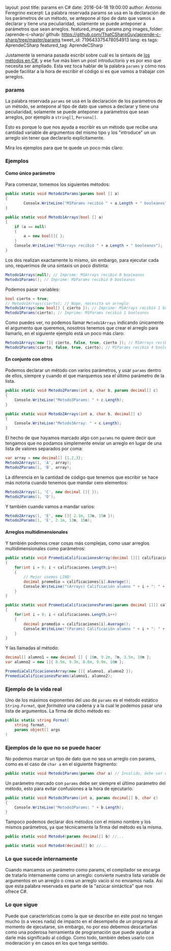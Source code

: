 layout: post
title: params en C#
date: 2016-04-18 19:00:00
author: Antonio Feregrino
excerpt: La palabra reservada params se usa en la declaración de los parámetros de un método, se antepone al tipo de dato que vamos a declarar y tiene una peculiaridad, solamente se puede anteponer a parámetros que sean arreglos.
featured_image: params.png
images_folder: /aprende-c-sharp/
github: https://github.com/ThatCSharpGuy/aprende-c-sharp/tree/master/params
tweet_id: 719643375478054913
lang: es
tags: AprendeCSharp
featured_tag: AprendeCSharp


Justamente la semana pasada escribí sobre cuál es la sintaxis de <a href="../metodos-c-sharp">los métodos en C#</a>, y ese fue más bien un post introductorio y es por eso que necesita ser ampliado. Esta vez toca hablar de la palabra `params` y cómo nos puede facilitar a la hora de escribir el código si es que vamos a trabajar con arreglos.

### params  
La palabra reservada `params` se usa en la declaración de los parámetros de un método, se antepone al tipo de dato que vamos a declarar y tiene una peculiaridad, solamente se puede anteponer a parámetros que sean arreglos, por ejemplo a `string[]`, `Persona[]`.

Esto es porque lo que nos ayuda a escribir es un método que recibe una cantidad variable de argumentos del mismo tipo y los "introduce" un un arreglo sin tener que declararlo explícitamente.

Mira los ejemplos para que te quede un poco más claro:

### Ejemplos

#### Como único parámetro

Para comenzar, tomemos los siguientes métodos:
```csharp  
public static void Metodo1Params(params bool [] a)
{
        Console.WriteLine("M1Params recibió " + a.Length + " booleanos");
}

public static void Metodo1Arrays(bool [] a)
{
    if (a == null)
    {
        a = new bool[]{ };
    }
    Console.WriteLine("M1Arrays recibió " + a.Length + " booleanos");
}
```  

Los dos realizan exactamente lo mismo, sin embargo, para ejecutar cada uno, requerimos de una sintaxis un poco distinta:

```csharp  
Metodo1Arrays(null); // Imprime: M1Arrays recibió 0 booleanos
Metodo1Params(); // Imprime: M1Params recibió 0 booleanos
```

Podemos pasar variables:

```csharp  
bool cierto = true;
// Metodo1Arrays(cierto); // Nope, necesita un arreglo
Metodo1Arrays(new bool[] { cierto }); // Imprime: M1Arrays recibió 1 booleanos
Metodo1Params(cierto); // Imprime: M1Params recibió 1 booleanos
```

Como puedes ver, no podemos llamar `Metodo1Arrays` indicando únicamente el argumento que queremos, nosotros tenemos que crear el arreglo para llamarlo, en el siguiente ejemplo está un poco más claro:

```csharp  
Metodo1Arrays(new []{ cierto, false, true, cierto }); // M1Arrays recibió 4 booleanos
Metodo1Params(cierto, false, true, cierto); // M1Params recibió 4 booleanos
```  

#### En conjunto con otros

Podemos declarar un método con varios parámetros, y usar `params` dentro de ellos, siempre y cuando el que marquemos sea el último parámetro de la lista.

```csharp  
public static void Metodo2Params(int a, char b, params decimal[] c)
{
    Console.WriteLine("Metodo3Params: " + c.Length);
}

public static void Metodo2Arrays(int a, char b, decimal[] c)
{
    Console.WriteLine("Metodo3Array: " + c.Length);
}
```  

El hecho de que hayamos marcado algo con `params` no quiere decir que tengamos que no podamos simplemente enviar un arreglo en lugar de una lista de valores separados por coma:

```csharp  
var array = new decimal[] {1,2,3};
Metodo2Arrays(1, 'A', array);
Metodo2Params(1, 'B', array);
```  

La diferencia en la cantidad de código que tenemos que escribir se hace más notoria cuando tenemos que mandar cero elementos:

```csharp  
Metodo2Arrays(1, 'C', new decimal []{ });
Metodo2Params(1, 'D');
```  

Y también cuando vamos a mandar varios:

```csharp  
Metodo2Arrays(1, 'E', new []{ 2.1m, 13m, 15m });
Metodo2Params(1, 'E', 2.1m, 13m, 15m);
```  

#### Arreglos multidimensionales

Y también podemos crear cosas más complejas, como usar arreglos multidimensionales como parámetros:

```csharp  
public static void PromediaCalificacionesArray(decimal [][] calificaciones)
{
    for(int i = 0; i < calificaciones.Length;i++)
    {
        // Mejor usemos LINQ:
        decimal promedio = calificaciones[i].Average();
        Console.WriteLine("(Arrays) Calificación alumno " + i + ": " + promedio);
    }
}

public static void PromediaCalificacionesParams(params decimal [][] calificaciones)
{
    for(int i = 0; i < calificaciones.Length;i++)
    {
        decimal promedio = calificaciones[i].Average();
        Console.WriteLine("(Params) Calificación alumno " + i + ": " + promedio);
    }
}
```

Y las llamadas al método:

```csharp  
decimal[] alumno1 = new decimal [] { 10m, 9.2m, 7m, 3.5m, 10m };
var alumno2 = new []{ 8.5m, 9.3m, 8.6m, 9.9m, 10m };

PromediaCalificacionesArray(new []{ alumno1, alumno2 });
PromediaCalificacionesParams(alumno1, alumno2);
```    

### Ejemplo de la vida real
Uno de los máximos exponentes del uso de `params` es el método estático `String.Format`, que *formatea* una cadena y a la cual le podemos pasar una lista de argumentos. La firma de dicho método es:

```csharp  
public static string Format(
	string format,
	params object[] args
)
```  

### Ejemplos de lo que no se puede hacer

No podemos marcar un tipo de dato que no sea un arreglo con params, como es el caso de `char a` en el siguiente fragmento:

```csharp  
public static void Metodo1Params(params char a) // Invalido, debe ser un arreglo
```

Un parámetro marcado con `params` debe ser siempre el último parámetro del método, esto para evitar confusiones a la hora de ejecutarlo:

```csharp  
public static void Metodo3Params(int a, params decimal[] b, char c)
{
    Console.WriteLine("Metodo3Params: " + b.Length);
}
``` 

Tampoco podemos declarar dos métodos con el mismo nombre y los mismos parámetros, ya que técnicamente la firma del método es la misma.

```csharp  
public static void Metodo4(params decimal[] b) //...

public static void Metodo4(decimal[] b) //...
```

### Lo que sucede internamente

Cuando marcamos un parámetro como params, el compilador se encarga de tratarlo internamente como un arreglo: convierte nuestra lista variable de argumentos en un arreglo o crea un arreglo vacío si no enviamos nada. Así que esta palabra reservada es parte de la "azúcar sintáctica" que nos ofrece C#.


### Lo que sigue
Puede que características como la que se describe en este post no tengan mucho (o a veces nada) de impacto en el desempeño de un programa al momento de ejecutarse, sin embargo, no por eso debemos descartarlas como una poderosa herramienta de programación que puede ayudar a darle más significado al código. Como todo, también debes usarlo con moderación y en casos en los que tenga sentido.
